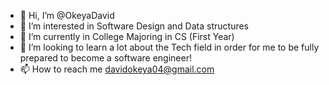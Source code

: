 - 👋 Hi, I’m @OkeyaDavid
- 👀 I’m interested in Software Design and Data structures
- 🌱 I’m currently in College Majoring in CS (First Year)
- 💞️ I’m looking to learn a lot about the Tech field in order for me to be fully prepared to become a software engineer! 
- 📫 How to reach me davidokeya04@gmail.com

<!---
OkeyaDavid/OkeyaDavid is a ✨ special ✨ repository because its `README.md` (this file) appears on your GitHub profile.
You can click the Preview link to take a look at your changes.
--->
